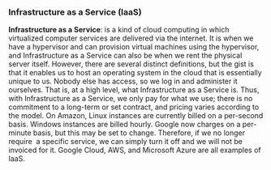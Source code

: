 ### Infrastructure as a Service (IaaS) 

**Infrastructure as a Service**: is a kind of cloud computing in which virtualized computer services are delivered via the internet. It is when we have a hypervisor and can provision virtual machines using the hypervisor, and Infrastructure as a Service can also be when we rent the physical server itself. However, there are several distinct definitions, but the gist is that it enables us to host an operating system in the cloud that is essentially unique to us. Nobody else has access, so we log in and administer it ourselves. That is, at a high level, what Infrastructure as a Service is. Thus, with Infrastructure as a Service, we only pay for what we use; there is no commitment to a long-term or set contract, and pricing varies according to the model. On Amazon, Linux instances are currently billed on a per-second basis. Windows instances are billed hourly. Google now charges on a per-minute basis, but this may be set to change. Therefore, if we no longer require  a specific service, we can simply turn it off and we will not be invoiced for it. Google Cloud, AWS, and Microsoft Azure are all examples of IaaS. 
